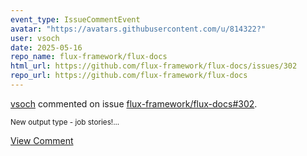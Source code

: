 ```yaml
---
event_type: IssueCommentEvent
avatar: "https://avatars.githubusercontent.com/u/814322?"
user: vsoch
date: 2025-05-16
repo_name: flux-framework/flux-docs
html_url: https://github.com/flux-framework/flux-docs/issues/302
repo_url: https://github.com/flux-framework/flux-docs
---
```


<a href='https://github.com/vsoch' target='_blank'>vsoch</a> commented on issue <a href='https://github.com/flux-framework/flux-docs/issues/302' target='_blank'>flux-framework/flux-docs#302</a>.

<small>New output type - job stories!...</small>

<a href='https://github.com/flux-framework/flux-docs/issues/302' target='_blank'>View Comment</a>